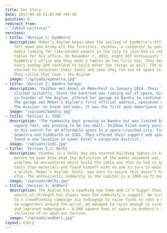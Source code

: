 ```yaml
---
title: Our Story
date: 2017-04-10 21:07:00 +05:30
position: 6
redirect_from:
- "/about-us/story/"
versions:
- title: 'Version 1: EyeNetra'
  description: Maker’s Asylum began when the ceiling of EyeNetra’s office in Mumbai
    fell down and broke all the furniture. Vaibhav, a carpenter by passion, hit social
    media looking for like-minded people in the city to join him in rebuilding the
    tables for his office. On November 7, 2013, eight DIY enthusiasts turned up at
    EyeNetra’s office and they made 3 tables on the first day. They decided to meet
    every Sunday and continue to build other fun things as well. The nascent community
    started to volunteer their tools and soon they ran out of space in the back room.
    They called that room — the Asylum.
  image: "/uploads/eyenetra.jpg"
- title: 'Version 2: Bandra Garage'
  description: 'Vaibhav met Anool at MakerFest in January 2014. Their love for making
    clicked instantly. Since the backroom was running out of space, Kirti, a former
    co-founder of the Asylum, offered her garage in Bandra to continue our activities.
    The garage was Maker’s Asylum’s first official address, openseven days a week.
    The mission: to break and make. It was the first open makerspace in India.'
  image: "/uploads/bandra.jpg"
- title: 'Version 3: ISDI'
  description: 'The community kept growing in Bandra but was limited by space: 250
    square feet. was proving to be too small. Vaibhav tried every possible option
    in his search for an affordable space in a space-crunched city. Finally, he met
    Soumitra and Siddharth at ISDI. They offered their support and space. The Asylum
    found a new location in Lower Parel’s corporate district.'
  image: "/uploads/isdi.jpg"
- title: 'Version 3.1: Delhi'
  description: Vaibhav is a Delhi boy who started building tables in his basement
    before he even knew what the definition of the maker movement was. A few of the
    problems he encountered while build the table was that he had to spend more on
    tools than materials and found himself with no one to turn to when faced with
    a glitch. Maker’s Asylum, Delhi, was born to ensure this doesn’t happen to anyone
    else. The enthusiastic community in the capital is a 2000-sq ft haven for makers.
  image: "/uploads/delhi.jpg"
- title: 'Version 4: Andheri'
  description: The Asylum has a spanking new home and it’s bigger than ever! Our biggest
    source of strength has always been the community’s support. We turned once again
    to a crowdfunding campaign via Indiegogo to raise funds to rent a new space. Thanks
    to supporters around the world, we managed to raise enough to invest in your new
    and improved makerspace — 6,000 square feet of space in Andheri’s industrial district,
    inclusive of an open-air terrace.
  image: "/uploads/andheri.jpg"
layout: story
---
```


